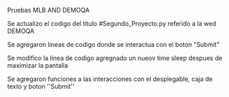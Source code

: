 Pruebas MLB AND DEMOQA

Se actualizo el codigo del titulo #Segundo_Proyecto.py referido a la wed DEMOQA

Se agregaron lineas de codigo donde se interactua con el boton "Submit"

Se modifico la linea de codigo agregnado un nueov time sleep despues de maximizar la pantalla

Se agregaron funciones a las interacciones con el desplegable, caja de texto y boton ''Submit''